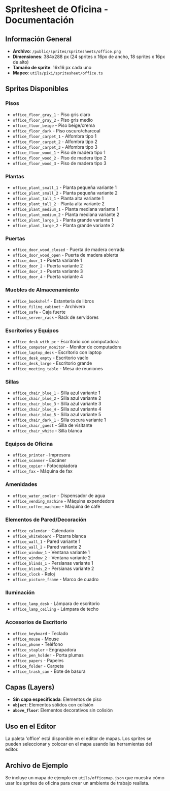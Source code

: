 # Spritesheet de Oficina - Documentación

## Información General
- **Archivo**: `/public/sprites/spritesheets/office.png`
- **Dimensiones**: 384x288 px (24 sprites x 16px de ancho, 18 sprites x 16px de alto)
- **Tamaño de sprite**: 16x16 px cada uno
- **Mapeo**: `utils/pixi/spritesheet/office.ts`

## Sprites Disponibles

### Pisos
- `office_floor_gray_1` - Piso gris claro
- `office_floor_gray_2` - Piso gris medio
- `office_floor_beige` - Piso beige/crema
- `office_floor_dark` - Piso oscuro/charcoal
- `office_floor_carpet_1` - Alfombra tipo 1
- `office_floor_carpet_2` - Alfombra tipo 2
- `office_floor_carpet_3` - Alfombra tipo 3
- `office_floor_wood_1` - Piso de madera tipo 1
- `office_floor_wood_2` - Piso de madera tipo 2
- `office_floor_wood_3` - Piso de madera tipo 3

### Plantas
- `office_plant_small_1` - Planta pequeña variante 1
- `office_plant_small_2` - Planta pequeña variante 2
- `office_plant_tall_1` - Planta alta variante 1
- `office_plant_tall_2` - Planta alta variante 2
- `office_plant_medium_1` - Planta mediana variante 1
- `office_plant_medium_2` - Planta mediana variante 2
- `office_plant_large_1` - Planta grande variante 1
- `office_plant_large_2` - Planta grande variante 2

### Puertas
- `office_door_wood_closed` - Puerta de madera cerrada
- `office_door_wood_open` - Puerta de madera abierta
- `office_door_1` - Puerta variante 1
- `office_door_2` - Puerta variante 2
- `office_door_3` - Puerta variante 3
- `office_door_4` - Puerta variante 4

### Muebles de Almacenamiento
- `office_bookshelf` - Estantería de libros
- `office_filing_cabinet` - Archivero
- `office_safe` - Caja fuerte
- `office_server_rack` - Rack de servidores

### Escritorios y Equipos
- `office_desk_with_pc` - Escritorio con computadora
- `office_computer_monitor` - Monitor de computadora
- `office_laptop_desk` - Escritorio con laptop
- `office_desk_empty` - Escritorio vacío
- `office_desk_large` - Escritorio grande
- `office_meeting_table` - Mesa de reuniones

### Sillas
- `office_chair_blue_1` - Silla azul variante 1
- `office_chair_blue_2` - Silla azul variante 2
- `office_chair_blue_3` - Silla azul variante 3
- `office_chair_blue_4` - Silla azul variante 4
- `office_chair_blue_5` - Silla azul variante 5
- `office_chair_dark_1` - Silla oscura variante 1
- `office_chair_guest` - Silla de visitante
- `office_chair_white` - Silla blanca

### Equipos de Oficina
- `office_printer` - Impresora
- `office_scanner` - Escáner
- `office_copier` - Fotocopiadora
- `office_fax` - Máquina de fax

### Amenidades
- `office_water_cooler` - Dispensador de agua
- `office_vending_machine` - Máquina expendedora
- `office_coffee_machine` - Máquina de café

### Elementos de Pared/Decoración
- `office_calendar` - Calendario
- `office_whiteboard` - Pizarra blanca
- `office_wall_1` - Pared variante 1
- `office_wall_2` - Pared variante 2
- `office_window_1` - Ventana variante 1
- `office_window_2` - Ventana variante 2
- `office_blinds_1` - Persianas variante 1
- `office_blinds_2` - Persianas variante 2
- `office_clock` - Reloj
- `office_picture_frame` - Marco de cuadro

### Iluminación
- `office_lamp_desk` - Lámpara de escritorio
- `office_lamp_ceiling` - Lámpara de techo

### Accesorios de Escritorio
- `office_keyboard` - Teclado
- `office_mouse` - Mouse
- `office_phone` - Teléfono
- `office_stapler` - Engrapadora
- `office_pen_holder` - Porta plumas
- `office_papers` - Papeles
- `office_folder` - Carpeta
- `office_trash_can` - Bote de basura

## Capas (Layers)
- **Sin capa especificada**: Elementos de piso
- **`object`**: Elementos sólidos con colisión
- **`above_floor`**: Elementos decorativos sin colisión

## Uso en el Editor
La paleta 'office' está disponible en el editor de mapas. Los sprites se pueden seleccionar y colocar en el mapa usando las herramientas del editor.

## Archivo de Ejemplo
Se incluye un mapa de ejemplo en `utils/officemap.json` que muestra cómo usar los sprites de oficina para crear un ambiente de trabajo realista.
